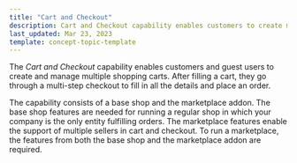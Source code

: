 ```yaml
---
title: "Cart and Checkout"
description: Cart and Checkout capability enables customers to create multiple carts and check out with ease.
last_updated: Mar 23, 2023
template: concept-topic-template
---
```


The *Cart and Checkout* capability enables customers and guest users to create and manage multiple shopping carts. After filling a cart, they go through a multi-step checkout to fill in all the details and place an order.

The capability consists of a base shop and the marketplace addon. The base shop features are needed for running a regular shop in which your company is the only entity fulfilling orders. The marketplace features enable the support of multiple sellers in cart and checkout. To run a marketplace, the features from both the base shop and the marketplace addon are required.
